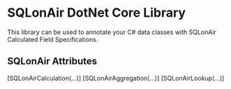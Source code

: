 # SQLonAir DotNet Core Library

This library can be used to annotate your C# data classes with SQLonAir 
Calculated Field Specifications.


## SQLonAir Attributes
[SQLonAirCalculation(...)]
[SQLonAirAggregation(...)]
[SQLonAirLookup(...)]